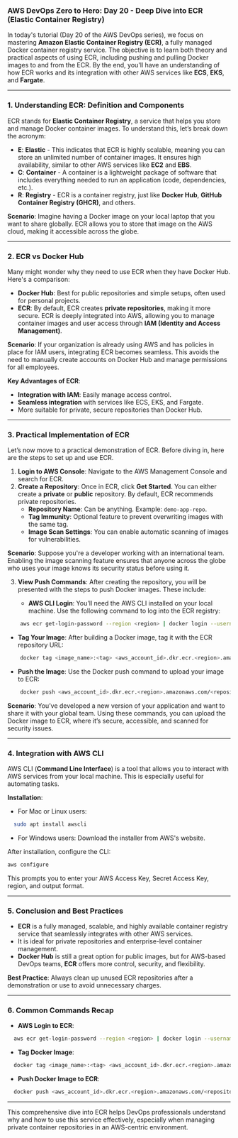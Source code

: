 ### AWS DevOps Zero to Hero: Day 20 - Deep Dive into ECR (Elastic Container Registry)

In today's tutorial (Day 20 of the AWS DevOps series), we focus on mastering **Amazon Elastic Container Registry (ECR)**, a fully managed Docker container registry service. The objective is to learn both theory and practical aspects of using ECR, including pushing and pulling Docker images to and from the ECR. By the end, you'll have an understanding of how ECR works and its integration with other AWS services like **ECS**, **EKS**, and **Fargate**.

---

### **1. Understanding ECR: Definition and Components**

ECR stands for **Elastic Container Registry**, a service that helps you store and manage Docker container images. To understand this, let’s break down the acronym:

- **E**: **Elastic** - This indicates that ECR is highly scalable, meaning you can store an unlimited number of container images. It ensures high availability, similar to other AWS services like **EC2** and **EBS**.
- **C**: **Container** - A container is a lightweight package of software that includes everything needed to run an application (code, dependencies, etc.).
- **R**: **Registry** - ECR is a container registry, just like **Docker Hub**, **GitHub Container Registry (GHCR)**, and others.

**Scenario**: Imagine having a Docker image on your local laptop that you want to share globally. ECR allows you to store that image on the AWS cloud, making it accessible across the globe.

---

### **2. ECR vs Docker Hub**

Many might wonder why they need to use ECR when they have Docker Hub. Here's a comparison:

- **Docker Hub**: Best for public repositories and simple setups, often used for personal projects.
- **ECR**: By default, ECR creates **private repositories**, making it more secure. ECR is deeply integrated into AWS, allowing you to manage container images and user access through **IAM (Identity and Access Management)**.

**Scenario**: If your organization is already using AWS and has policies in place for IAM users, integrating ECR becomes seamless. This avoids the need to manually create accounts on Docker Hub and manage permissions for all employees.

**Key Advantages of ECR**:
- **Integration with IAM**: Easily manage access control.
- **Seamless integration** with services like ECS, EKS, and Fargate.
- More suitable for private, secure repositories than Docker Hub.

---

### **3. Practical Implementation of ECR**

Let’s now move to a practical demonstration of ECR. Before diving in, here are the steps to set up and use ECR.

1. **Login to AWS Console**: Navigate to the AWS Management Console and search for ECR.
2. **Create a Repository**: Once in ECR, click **Get Started**. You can either create a **private** or **public** repository. By default, ECR recommends private repositories.
   - **Repository Name**: Can be anything. Example: `demo-app-repo`.
   - **Tag Immunity**: Optional feature to prevent overwriting images with the same tag.
   - **Image Scan Settings**: You can enable automatic scanning of images for vulnerabilities.

**Scenario**: Suppose you're a developer working with an international team. Enabling the image scanning feature ensures that anyone across the globe who uses your image knows its security status before using it.

3. **View Push Commands**: After creating the repository, you will be presented with the steps to push Docker images. These include:

   - **AWS CLI Login**: You'll need the AWS CLI installed on your local machine. Use the following command to log into the ECR registry:
 ```bash
     aws ecr get-login-password --region <region> | docker login --username AWS --password-stdin <aws_account_id>.dkr.ecr.<region>.amazonaws.com
 ```

   - **Tag Your Image**: After building a Docker image, tag it with the ECR repository URL:
 ```bash
     docker tag <image_name>:<tag> <aws_account_id>.dkr.ecr.<region>.amazonaws.com/<repository_name>:<tag>
 ```

   - **Push the Image**: Use the Docker push command to upload your image to ECR:
 ```bash
     docker push <aws_account_id>.dkr.ecr.<region>.amazonaws.com/<repository_name>:<tag>
 ```

   **Scenario**: You’ve developed a new version of your application and want to share it with your global team. Using these commands, you can upload the Docker image to ECR, where it’s secure, accessible, and scanned for security issues.

---

### **4. Integration with AWS CLI**

AWS CLI (**Command Line Interface**) is a tool that allows you to interact with AWS services from your local machine. This is especially useful for automating tasks.

**Installation**:
- For Mac or Linux users:
```bash
  sudo apt install awscli
```
- For Windows users:
  Download the installer from AWS's website.

After installation, configure the CLI:
```bash
aws configure
```
This prompts you to enter your AWS Access Key, Secret Access Key, region, and output format.

---

### **5. Conclusion and Best Practices**

- **ECR** is a fully managed, scalable, and highly available container registry service that seamlessly integrates with other AWS services.
- It is ideal for private repositories and enterprise-level container management.
- **Docker Hub** is still a great option for public images, but for AWS-based DevOps teams, **ECR** offers more control, security, and flexibility.

**Best Practice**: Always clean up unused ECR repositories after a demonstration or use to avoid unnecessary charges.

--- 

### **6. Common Commands Recap**

- **AWS Login to ECR**:
```bash
  aws ecr get-login-password --region <region> | docker login --username AWS --password-stdin <aws_account_id>.dkr.ecr.<region>.amazonaws.com
```
- **Tag Docker Image**:
```bash
  docker tag <image_name>:<tag> <aws_account_id>.dkr.ecr.<region>.amazonaws.com/<repository_name>:<tag>
```
- **Push Docker Image to ECR**:
```bash
  docker push <aws_account_id>.dkr.ecr.<region>.amazonaws.com/<repository_name>:<tag>
```

---

This comprehensive dive into ECR helps DevOps professionals understand why and how to use this service effectively, especially when managing private container repositories in an AWS-centric environment.